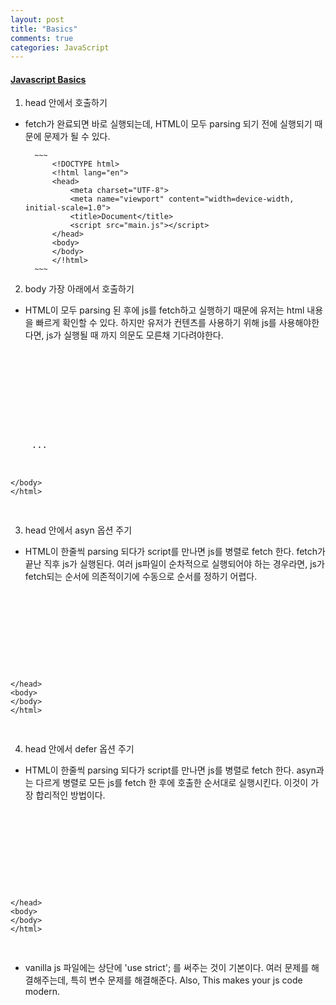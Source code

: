 ```yaml
---
layout: post
title: "Basics"
comments: true
categories: JavaScript
---
```


#### <u><b> Javascript Basics </b></u>

1. head 안에서 호출하기     
- fetch가 완료되면 바로 실행되는데, HTML이 모두 parsing 되기 전에 실행되기 때문에 문제가 될 수 있다.

        ~~~
            <!DOCTYPE html>
            <!html lang="en">
            <head>
                <meta charset="UTF-8">
                <meta name="viewport" content="width=device-width, initial-scale=1.0">
                <title>Document</title>
                <script src="main.js"></script>
            </head>
            <body>
            </body>
            </!html>
        ~~~

2. body 가장 아래에서 호출하기      
- HTML이 모두 parsing 된 후에 js를 fetch하고 실행하기 때문에 유저는 html 내용을 빠르게 확인할 수 있다. 하지만 유저가 컨텐츠를 사용하기 위해 js를 사용해야한다면, js가 실행될 때 까지 의문도 모른채 기다려야한다. 
<pre>
    <!DOCTYPE html>
    <html lang="en">
    <head>
        <meta charset="UTF-8">
        <meta name="viewport" content="width=device-width, initial-scale=1.0">
        <title>Document</title>
        
    </head>
    <body>
    ...
    <script src="main.js"></script>
    </body>
    </html>
</pre>

3. head 안에서 asyn 옵션 주기
- HTML이 한줄씩 parsing 되다가 script를 만나면 js를 병렬로 fetch 한다. fetch가 끝난 직후 js가 실행된다. 여러 js파일이 순차적으로 실행되어야 하는 경우라면, js가 fetch되는 순서에 의존적이기에 수동으로 순서를 정하기 어렵다.
<pre>
    <!DOCTYPE html>
    <html lang="en">
    <head>
        <meta charset="UTF-8">
        <meta name="viewport" content="width=device-width, initial-scale=1.0">
        <title>Document</title>
        <script asyn src="main.js"></script>
    </head>
    <body>
    </body>
    </html>
</pre>

4. head 안에서 defer 옵션 주기
- HTML이 한줄씩 parsing 되다가 script를 만나면 js를 병렬로 fetch 한다. asyn과는 다르게 병렬로 모든 js를 fetch 한 후에 호출한 순서대로 실행시킨다. 이것이 가장 합리적인 방법이다.
<pre>
    <!DOCTYPE html>
    <html lang="en">
    <head>
        <meta charset="UTF-8">
        <meta name="viewport" content="width=device-width, initial-scale=1.0">
        <title>Document</title>
        <script defer src="main.js"></script>
    </head>
    <body>
    </body>
    </html>
</pre>

* vanilla js 파일에는 상단에 'use strict'; 를 써주는 것이 기본이다. 여러 문제를 해결해주는데, 특히 변수 문제를 해결해준다. Also, This makes your js code modern.